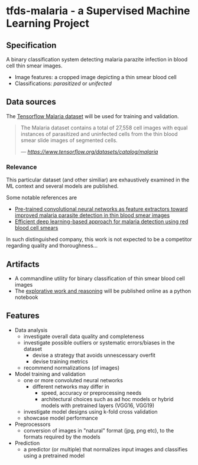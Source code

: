 # tfds-malaria - a Supervised Machine Learning Project

## Specification
A binary classification system detecting malaria parazite infection in blood cell thin smear images.

- Image features: a cropped image depicting a thin smear blood cell
- Classifications: _parasitized_ or _unifected_

## Data sources
The [Tensorflow Malaria dataset](https://www.tensorflow.org/datasets/catalog/malaria) will be used for training and validation.

> The Malaria dataset contains a total of 27,558 cell images with equal instances of parasitized and uninfected cells from the thin blood smear slide images of segmented cells.
>
> &mdash; <cite>https://www.tensorflow.org/datasets/catalog/malaria</cite>

### Relevance
This particular dataset (and other similiar) are exhaustively examined in the ML context and several models are published.

Some notable references are
- [Pre-trained convolutional neural networks as feature extractors toward improved malaria parasite detection in thin blood smear images](https://peerj.com/articles/4568/)
- [Efficient deep learning-based approach for malaria detection using red blood cell smears](https://www.nature.com/articles/s41598-024-63831-0)

In such distinguished company, this work is not expected to be a competitor regarding quality and thoroughness... 

## Artifacts
- A commandline utility for binary classification of thin smear blood cell images
- The [explorative work and reasoning](https://github.com/jlarsson/tfds-malaria/blob/main/malaria.ipynb) will be published online as a python notebook 

## Features
- Data analysis
    - investigate overall data quality and completeness
    - investigate possible outliers or systematic errors/biases in the dataset
        - devise a strategy that avoids unnescessary overfit
        - devise training metrics
    - recommend normalizations (of images)
- Model training and validation
    - one or more convoluted neural networks
        - different networks may differ in
            - speed, accuracy or preprocessing needs
            - architectural choices such as ad hoc models or hybrid models with pretrained layers (VGG16, VGG19)
    - investigate model designs using k-fold cross validation
    - showcase model performance 
- Preprocessors
    - conversion of images in "natural" format (jpg, png etc), to the formats required by the models
- Prediction
    - a predictor (or multiple) that normalizes input images and classifies using a pretrained model


